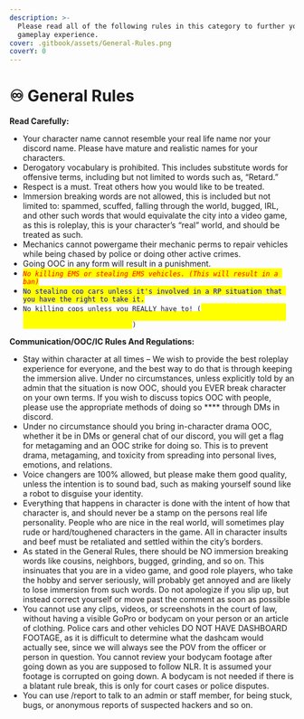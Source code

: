 ```yaml
---
description: >-
  Please read all of the following rules in this category to further your
  gameplay experience.
cover: .gitbook/assets/General-Rules.png
coverY: 0
---
```


# ♾ General Rules

**Read Carefully:**

* Your character name cannot resemble your real life name nor your discord name. Please have mature and realistic names for your characters.
* Derogatory vocabulary is prohibited. This includes substitute words for offensive terms, including but not limited to words such as, “Retard.”
* Respect is a must. Treat others how you would like to be treated.
* Immersion breaking words are not allowed, this is included but not limited to: spammed, scuffed, falling through the world, bugged, IRL, and other such words that would equivalate the city into a video game, as this is roleplay, this is your character’s “real” world, and should be treated as such.
* Mechanics cannot powergame their mechanic perms to repair vehicles while being chased by police or doing other active crimes.
* Going OOC in any form will result in a punishment.
* _<mark style="color:red;">`No killing EMS or stealing EMS vehicles. (This will result in a ban)`</mark>_
* <mark style="color:blue;">`No stealing cop cars unless it's involved in a RP situation that you have the right to take it.`</mark>
* `No killing cops unless you REALLY have to! (`<mark style="color:yellow;">`Example: your at war with another gang and the cops come and intervene by firing, you have the right to fire back`</mark>`)`

**Communication/OOC/IC Rules And Regulations:**

* Stay within character at all times – We wish to provide the best roleplay experience for everyone, and the best way to do that is through keeping the immersion alive. Under no circumstances, unless explicitly told by an admin that the situation is now OOC, should you EVER break character on your own terms. If you wish to discuss topics OOC with people, please use the appropriate methods of doing so **** through DMs in discord.
* Under no circumstance should you bring in-character drama OOC, whether it be in DMs or general chat of our discord, you will get a flag for metagaming and an OOC strike for doing so. This is to prevent drama, metagaming, and toxicity from spreading into personal lives, emotions, and relations.
* Voice changers are 100% allowed, but please make them good quality, unless the intention is to sound bad, such as making yourself sound like a robot to disguise your identity.
* Everything that happens in character is done with the intent of how that character is, and should never be a stamp on the persons real life personality. People who are nice in the real world, will sometimes play rude or hard/toughened characters in the game. All in character insults and beef must be retaliated and settled within the city’s borders.
* As stated in the General Rules, there should be NO immersion breaking words like cousins, neighbors, bugged, grinding, and so on. This insinuates that you are in a video game, and good role players, who take the hobby and server seriously, will probably get annoyed and are likely to lose immersion from such words. Do not apologize if you slip up, but instead correct yourself or move past the comment as soon as possible
* You cannot use any clips, videos, or screenshots in the court of law, without having a visible GoPro or bodycam on your person or an article of clothing. Police cars and other vehicles DO NOT HAVE DASHBOARD FOOTAGE, as it is difficult to determine what the dashcam would actually see, since we will always see the POV from the officer or person in question. You cannot review your bodycam footage after going down as you are supposed to follow NLR. It is assumed your footage is corrupted on going down. A bodycam is not needed if there is a blatant rule break, this is only for court cases or police disputes.
* You can use /report to talk to an admin or staff member, for being stuck, bugs, or anonymous reports of suspected hackers and so on.
